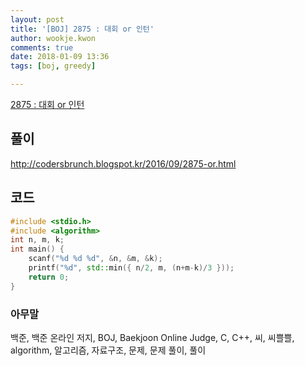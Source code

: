 ```yaml
---
layout: post
title: '[BOJ] 2875 : 대회 or 인턴'
author: wookje.kwon
comments: true
date: 2018-01-09 13:36
tags: [boj, greedy]

---
```


[2875 : 대회 or 인턴](https://www.acmicpc.net/problem/2875)

## 풀이

http://codersbrunch.blogspot.kr/2016/09/2875-or.html

## 코드

```cpp
#include <stdio.h>
#include <algorithm>
int n, m, k;
int main() {
	scanf("%d %d %d", &n, &m, &k);
	printf("%d", std::min({ n/2, m, (n+m-k)/3 }));
	return 0;
}
```

### 아무말  
백준, 백준 온라인 저지, BOJ, Baekjoon Online Judge, C, C++, 씨, 씨쁠쁠, algorithm, 알고리즘, 자료구조, 문제, 문제 풀이, 풀이
